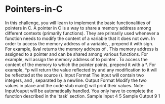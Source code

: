 # Pointers-in-C
In this challenge, you will learn to implement the basic functionalities of pointers in C. A pointer in C is a way to share a memory address among different contexts (primarily functions). They are primarily used whenever a function needs to modify the content of a variable that it does not own.  In order to access the memory address of a variable, , prepend it with  sign. For example, &amp;val returns the memory address of .  This memory address is assigned to a pointer and can be shared among various functions. For example,  will assign the memory address of  to pointer . To access the content of the memory to which the pointer points, prepend it with a *. For example, *p will return the value reflected by  and any modification to it will be reflected at the source (). Input Format  The input will contain two integers,  and , separated by a newline.  Output Format  Modify the two values in place and the code stub main() will print their values.  Note: Input/ouput will be automatically handled. You only have to complete the function described in the 'task' section.  Sample Input  4 5 Sample Output  9 1 
